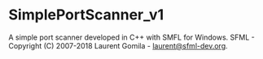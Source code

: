 # SimplePortScanner_v1
A simple port scanner developed in C++ with SMFL for Windows.
SFML - Copyright (C) 2007-2018 Laurent Gomila - laurent@sfml-dev.org.
